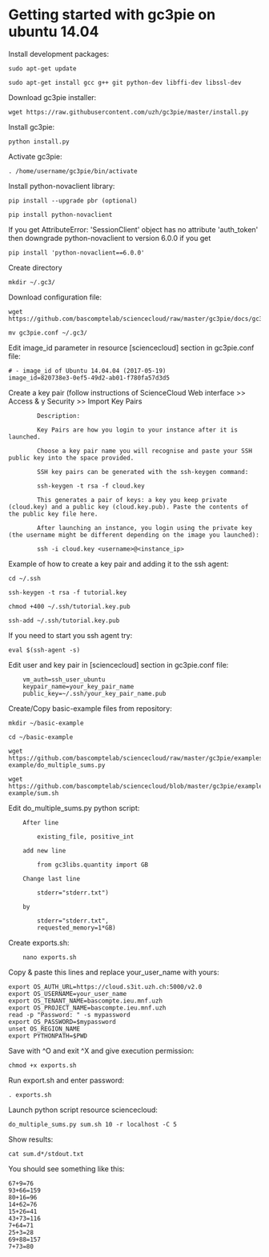 # Getting started with gc3pie on ubuntu 14.04

Install development packages:
```
sudo apt-get update

sudo apt-get install gcc g++ git python-dev libffi-dev libssl-dev
```    

Download gc3pie installer:
```
wget https://raw.githubusercontent.com/uzh/gc3pie/master/install.py
```

Install gc3pie:
```
python install.py
```

Activate gc3pie:
```
. /home/username/gc3pie/bin/activate
```

Install python-novaclient library:
```
pip install --upgrade pbr (optional)

pip install python-novaclient
```

If you get AttributeError: 'SessionClient' object has no attribute 'auth_token' then downgrade python-novaclient to version 6.0.0 if you get 
```
pip install 'python-novaclient==6.0.0'
```

Create directory
```
mkdir ~/.gc3/
```

Download configuration file:
``` 
wget https://github.com/bascomptelab/sciencecloud/raw/master/gc3pie/docs/gc3pie.conf

mv gc3pie.conf ~/.gc3/
```

Edit image_id parameter in resource [sciencecloud] section in gc3pie.conf file:
```
# - image_id of Ubuntu 14.04.04 (2017-05-19)
image_id=820738e3-0ef5-49d2-ab01-f780fa57d3d5
```

Create a key pair (follow instructions of ScienceCloud Web interface >> Access & y Security >> Import Key Pairs
```
        Description:

        Key Pairs are how you login to your instance after it is launched.

        Choose a key pair name you will recognise and paste your SSH public key into the space provided.

        SSH key pairs can be generated with the ssh-keygen command:

        ssh-keygen -t rsa -f cloud.key

        This generates a pair of keys: a key you keep private (cloud.key) and a public key (cloud.key.pub). Paste the contents of the public key file here.

        After launching an instance, you login using the private key (the username might be different depending on the image you launched):

        ssh -i cloud.key <username>@<instance_ip>
```
Example of how to create a key pair and adding it to the ssh agent:
```
cd ~/.ssh

ssh-keygen -t rsa -f tutorial.key

chmod +400 ~/.ssh/tutorial.key.pub

ssh-add ~/.ssh/tutorial.key.pub
```
If you need to start you ssh agent try:
```
eval $(ssh-agent -s)
```

Edit user and key pair in [sciencecloud] section in gc3pie.conf file:
```
    vm_auth=ssh_user_ubuntu
    keypair_name=your_key_pair_name
    public_key=~/.ssh/your_key_pair_name.pub
```

Create/Copy basic-example files from repository:
```
mkdir ~/basic-example

cd ~/basic-example

wget https://github.com/bascomptelab/sciencecloud/raw/master/gc3pie/examples/bash/basic-example/do_multiple_sums.py

wget https://github.com/bascomptelab/sciencecloud/blob/master/gc3pie/examples/bash/basic-example/sum.sh
```    

Edit do_multiple_sums.py python script:
```
    After line

        existing_file, positive_int

    add new line

        from gc3libs.quantity import GB

    Change last line

        stderr="stderr.txt")

    by

        stderr="stderr.txt",
        requested_memory=1*GB)
```

Create exports.sh:
```
    nano exports.sh
```
Copy & paste this lines and replace your_user_name with yours:
```
export OS_AUTH_URL=https://cloud.s3it.uzh.ch:5000/v2.0
export OS_USERNAME=your_user_name
export OS_TENANT_NAME=bascompte.ieu.mnf.uzh
export OS_PROJECT_NAME=bascompte.ieu.mnf.uzh
read -p "Password: " -s mypassword
export OS_PASSWORD=$mypassword
unset OS_REGION_NAME
export PYTHONPATH=$PWD
```
Save with ^O and exit ^X and give execution permission:
```
chmod +x exports.sh
```

Run export.sh and enter password:
```
. exports.sh
```

Launch python script resource sciencecloud:
```
do_multiple_sums.py sum.sh 10 -r localhost -C 5
```

Show results:
```
cat sum.d*/stdout.txt
```

You should see something like this:
```   
67+9=76
93+66=159
80+16=96
14+62=76
15+26=41
43+73=116
7+64=71
25+3=28
69+88=157
7+73=80
```
    

